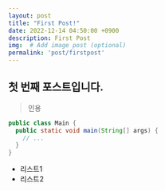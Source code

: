 ```yaml
---
layout: post
title: "First Post!"
date: 2022-12-14 04:50:00 +0900
description: First Post
img:  # Add image post (optional)
permalink: 'post/firstpost'
---
```


## 첫 번째 포스트입니다.

> 인용

```java
public class Main {
  public static void main(String[] args) {
    // ...
  }
}
```

+ 리스트1
+ 리스트2

[jekyll-docs]: https://jekyllrb.com/docs/home
[jekyll-docs]: https://jekyllrb.com/docs/home
